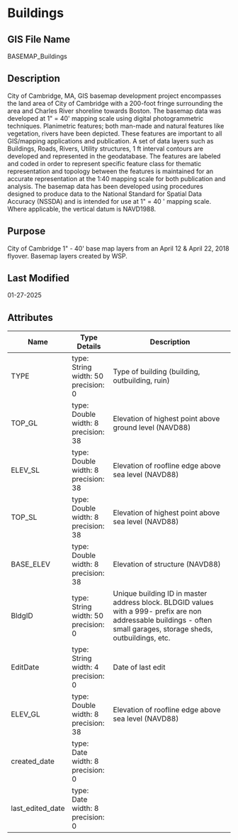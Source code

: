 # Buildings
## GIS File Name
BASEMAP_Buildings
## Description
<DIV STYLE="text-align:Left;"><DIV><DIV><P><SPAN>City of Cambridge, MA, GIS basemap development project encompasses the land area of City of Cambridge with a 200-foot fringe surrounding the area and Charles River shoreline towards Boston. The basemap data was developed at 1" = 40' mapping scale using digital photogrammetric techniques. Planimetric features; both man-made and natural features like vegetation, rivers have been depicted. These features are important to all GIS/mapping applications and publication. A set of data layers such as Buildings, Roads, Rivers, Utility structures, 1 ft interval contours are developed and represented in the geodatabase. The features are labeled and coded in order to represent specific feature class for thematic representation and topology between the features is maintained for an accurate representation at the 1:40 mapping scale for both publication and analysis. The basemap data has been developed using procedures designed to produce data to the National Standard for Spatial Data Accuracy (NSSDA) and is intended for use at 1" = 40 ' mapping scale. Where applicable, the vertical datum is NAVD1988.</SPAN></P></DIV></DIV></DIV>

## Purpose
City of Cambridge 1" - 40' base map layers from an April 12 & April 22, 2018 flyover. Basemap layers created by WSP.
## Last Modified
01-27-2025
## Attributes
|Name|Type Details|Description|
|----|------------|-----------|
|TYPE|type: String<br/>width: 50<br/>precision: 0|Type of building (building, outbuilding, ruin)|
|TOP_GL|type: Double<br/>width: 8<br/>precision: 38|Elevation of highest point above ground level (NAVD88)|
|ELEV_SL|type: Double<br/>width: 8<br/>precision: 38|Elevation of roofline edge above sea level (NAVD88)|
|TOP_SL|type: Double<br/>width: 8<br/>precision: 38|Elevation of highest point above sea level (NAVD88)|
|BASE_ELEV|type: Double<br/>width: 8<br/>precision: 38|Elevation of structure (NAVD88)|
|BldgID|type: String<br/>width: 50<br/>precision: 0|Unique building ID in master address block. BLDGID values with a 999- prefix are non addressable buildings - often small garages, storage sheds, outbuildings, etc.|
|EditDate|type: String<br/>width: 4<br/>precision: 0|Date of last edit|
|ELEV_GL|type: Double<br/>width: 8<br/>precision: 38|Elevation of roofline edge above sea level (NAVD88)|
|created_date|type: Date<br/>width: 8<br/>precision: 0||
|last_edited_date|type: Date<br/>width: 8<br/>precision: 0||
